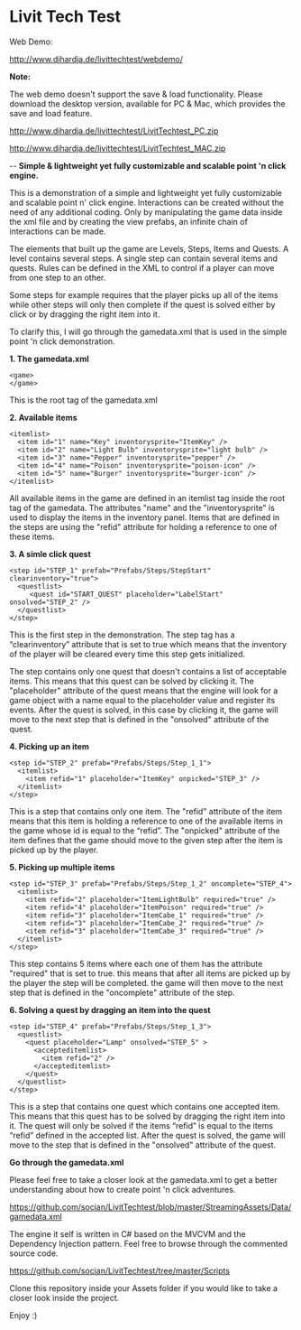 Livit Tech Test
=============

Web Demo:

http://www.dihardja.de/livittechtest/webdemo/

**Note:**

The web demo doesn't support the save & load functionality. Please download the desktop version,
available for PC & Mac, which provides the save and load feature.

http://www.dihardja.de/livittechtest/LivitTechtest_PC.zip

http://www.dihardja.de/livittechtest/LivitTechtest_MAC.zip

--
**Simple & lightweight yet fully customizable and scalable point 'n click engine.**

This is a demonstration of a simple and lightweight yet fully customizable and scalable point n' click engine. Interactions can be created without the need of any additional coding. Only by manipulating the game data inside the xml file and by creating the view prefabs, an infinite chain of interactions can be made.

The elements that built up the game are Levels, Steps, Items and Quests. A level contains several steps. A single step can contain several items and quests. Rules can be defined in the XML to control if a player can move from one step to an other.

Some steps for example requires that the player picks up all of the items while other steps will only then complete if the quest is solved either by click or by dragging the right item into it.

To clarify this, I will go through the gamedata.xml that is used in the simple point 'n click demonstration.


**1. The gamedata.xml** 
```
<game>
</game>
```
This is the root tag of the gamedata.xml



**2. Available items**
```
<itemlist>
  <item id="1" name="Key" inventorysprite="ItemKey" />
  <item id="2" name="Light Bulb" inventorysprite="light bulb" />
  <item id="3" name="Pepper" inventorysprite="pepper" />
  <item id="4" name="Poison" inventorysprite="poison-icon" />    
  <item id="5" name="Burger" inventorysprite="burger-icon" />    
</itemlist>
```
All available items in the game are defined in an itemlist tag inside the root tag of the gamedata. The attributes "name" and the "inventorysprite" is used to display the items in the inventory panel. Items that are defined in the steps are using the "refid" attribute for holding a reference to one of these items.



**3. A simle click quest**
```
<step id="STEP_1" prefab="Prefabs/Steps/StepStart" clearinventory="true">
  <questlist>
     <quest id="START_QUEST" placeholder="LabelStart" onsolved="STEP_2" />
  </questlist>        
</step>   
```
This is the first step in the demonstration. The step tag has a “clearinventory” attribute that is set to true which means that the inventory of the player will be cleared every time this step gets initialized.

The step contains only one quest that doesn't contains a list of acceptable items. This means that this quest can be solved by clicking it. The "placeholder" attribute of the quest means that the engine will look for a game object with a name equal to the placeholder value and register its events. After the quest is solved, in this case by clicking it, the game will move to the next step that is defined in the "onsolved" attribute of the quest.
 


**4. Picking up an item**
```
<step id="STEP_2" prefab="Prefabs/Steps/Step_1_1">
  <itemlist>
    <item refid="1" placeholder="ItemKey" onpicked="STEP_3" />
  </itemlist>
</step>
```
This is a step that contains only one item. The "refid" attribute of the item means that this item is holding a reference to one of the available items in the game whose id is equal to the “refid”. The "onpicked" attribute of the item defines that the game should move to the given step after the item is picked up by the player.



**5. Picking up multiple items**
```
<step id="STEP_3" prefab="Prefabs/Steps/Step_1_2" oncomplete="STEP_4">
  <itemlist>
    <item refid="2" placeholder="ItemLightBulb" required="true" />
    <item refid="4" placeholder="ItemPoison" required="true" />
    <item refid="3" placeholder="ItemCabe_1" required="true" />
    <item refid="3" placeholder="ItemCabe_2" required="true" />
    <item refid="3" placeholder="ItemCabe_3" required="true" />
  </itemlist>
</step>
```
This step contains 5 items where each one of them has the attribute "required" that is set to true.
this means that after all items are picked up by the player the step will be completed. the game will
then move to the next step that is defined in the "oncomplete" attribute of the step.



**6. Solving a quest by dragging an item into the quest**
```
<step id="STEP_4" prefab="Prefabs/Steps/Step_1_3">
  <questlist>
    <quest placeholder="Lamp" onsolved="STEP_5" >
      <accepteditemlist>
        <item refid="2" />
      </accepteditemlist>
    </quest>
  </questlist>
</step>
```
This is a step that contains one quest which contains one accepted item. This means that this quest has to be solved by dragging the right item into it. The quest will only be solved if the items “refid” is equal to the items “refid” defined in the accepted list. After the quest is solved, the game will move to the step that is defined in the "onsolved" attribute of the quest.



**Go through the gamedata.xml**

Please feel free to take a closer look at the gamedata.xml to get a better understanding about how to create point 'n click adventures.

https://github.com/socian/LivitTechtest/blob/master/StreamingAssets/Data/gamedata.xml

The engine it self is written in C# based on the MVCVM and the Dependency Injection pattern. Feel free to browse through the commented source code.

https://github.com/socian/LivitTechtest/tree/master/Scripts

Clone this repository inside your Assets folder if you would like to take a closer look inside the project. 



Enjoy :)
